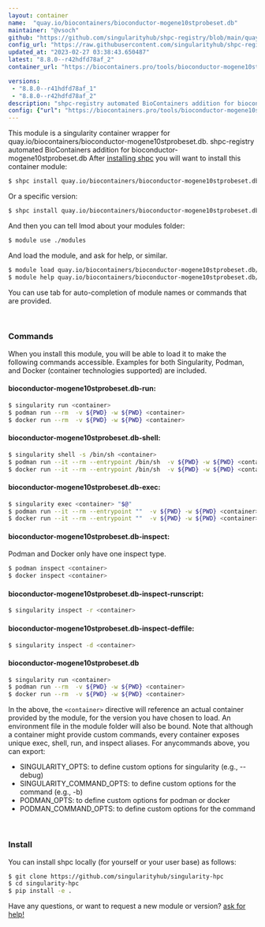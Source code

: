 ```yaml
---
layout: container
name:  "quay.io/biocontainers/bioconductor-mogene10stprobeset.db"
maintainer: "@vsoch"
github: "https://github.com/singularityhub/shpc-registry/blob/main/quay.io/biocontainers/bioconductor-mogene10stprobeset.db/container.yaml"
config_url: "https://raw.githubusercontent.com/singularityhub/shpc-registry/main/quay.io/biocontainers/bioconductor-mogene10stprobeset.db/container.yaml"
updated_at: "2023-02-27 03:38:43.650487"
latest: "8.8.0--r42hdfd78af_2"
container_url: "https://biocontainers.pro/tools/bioconductor-mogene10stprobeset.db"

versions:
 - "8.8.0--r41hdfd78af_1"
 - "8.8.0--r42hdfd78af_2"
description: "shpc-registry automated BioContainers addition for bioconductor-mogene10stprobeset.db"
config: {"url": "https://biocontainers.pro/tools/bioconductor-mogene10stprobeset.db", "maintainer": "@vsoch", "description": "shpc-registry automated BioContainers addition for bioconductor-mogene10stprobeset.db", "latest": {"8.8.0--r42hdfd78af_2": "sha256:55d7d83c83db681e0a27e0e2ea96f93b16ef7aba5156de0bbde073b53d07c813"}, "tags": {"8.8.0--r41hdfd78af_1": "sha256:f79c1b97a3f551b29fa9580cd82873a8003795bcea2abef53ac6cdabdcca6be7", "8.8.0--r42hdfd78af_2": "sha256:55d7d83c83db681e0a27e0e2ea96f93b16ef7aba5156de0bbde073b53d07c813"}, "docker": "quay.io/biocontainers/bioconductor-mogene10stprobeset.db"}
---
```


This module is a singularity container wrapper for quay.io/biocontainers/bioconductor-mogene10stprobeset.db.
shpc-registry automated BioContainers addition for bioconductor-mogene10stprobeset.db
After [installing shpc](#install) you will want to install this container module:


```bash
$ shpc install quay.io/biocontainers/bioconductor-mogene10stprobeset.db
```

Or a specific version:

```bash
$ shpc install quay.io/biocontainers/bioconductor-mogene10stprobeset.db:8.8.0--r42hdfd78af_2
```

And then you can tell lmod about your modules folder:

```bash
$ module use ./modules
```

And load the module, and ask for help, or similar.

```bash
$ module load quay.io/biocontainers/bioconductor-mogene10stprobeset.db/8.8.0--r42hdfd78af_2
$ module help quay.io/biocontainers/bioconductor-mogene10stprobeset.db/8.8.0--r42hdfd78af_2
```

You can use tab for auto-completion of module names or commands that are provided.

<br>

### Commands

When you install this module, you will be able to load it to make the following commands accessible.
Examples for both Singularity, Podman, and Docker (container technologies supported) are included.

#### bioconductor-mogene10stprobeset.db-run:

```bash
$ singularity run <container>
$ podman run --rm  -v ${PWD} -w ${PWD} <container>
$ docker run --rm  -v ${PWD} -w ${PWD} <container>
```

#### bioconductor-mogene10stprobeset.db-shell:

```bash
$ singularity shell -s /bin/sh <container>
$ podman run --it --rm --entrypoint /bin/sh  -v ${PWD} -w ${PWD} <container>
$ docker run --it --rm --entrypoint /bin/sh  -v ${PWD} -w ${PWD} <container>
```

#### bioconductor-mogene10stprobeset.db-exec:

```bash
$ singularity exec <container> "$@"
$ podman run --it --rm --entrypoint ""  -v ${PWD} -w ${PWD} <container> "$@"
$ docker run --it --rm --entrypoint ""  -v ${PWD} -w ${PWD} <container> "$@"
```

#### bioconductor-mogene10stprobeset.db-inspect:

Podman and Docker only have one inspect type.

```bash
$ podman inspect <container>
$ docker inspect <container>
```

#### bioconductor-mogene10stprobeset.db-inspect-runscript:

```bash
$ singularity inspect -r <container>
```

#### bioconductor-mogene10stprobeset.db-inspect-deffile:

```bash
$ singularity inspect -d <container>
```



#### bioconductor-mogene10stprobeset.db

```bash
$ singularity run <container>
$ podman run --rm  -v ${PWD} -w ${PWD} <container>
$ docker run --rm  -v ${PWD} -w ${PWD} <container>
```


In the above, the `<container>` directive will reference an actual container provided
by the module, for the version you have chosen to load. An environment file in the
module folder will also be bound. Note that although a container
might provide custom commands, every container exposes unique exec, shell, run, and
inspect aliases. For anycommands above, you can export:

 - SINGULARITY_OPTS: to define custom options for singularity (e.g., --debug)
 - SINGULARITY_COMMAND_OPTS: to define custom options for the command (e.g., -b)
 - PODMAN_OPTS: to define custom options for podman or docker
 - PODMAN_COMMAND_OPTS: to define custom options for the command

<br>

### Install

You can install shpc locally (for yourself or your user base) as follows:

```bash
$ git clone https://github.com/singularityhub/singularity-hpc
$ cd singularity-hpc
$ pip install -e .
```

Have any questions, or want to request a new module or version? [ask for help!](https://github.com/singularityhub/singularity-hpc/issues)